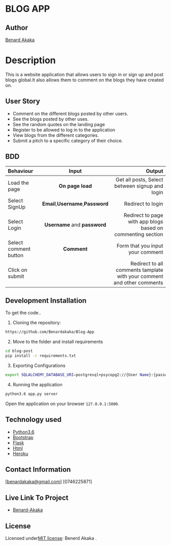 # BLOG APP

## Author

[Benard Akaka](https://github.com/Benardakaka)

# Description

This is a website application that allows users to sign in or sign up and post blogs global.It also allows them to comment on the blogs they have created on.

## User Story

- Comment on the different blogs posted by other users.
- See the blogs posted by other uses.
- See the random quotes on the landing page
- Register to be allowed to log in to the application
- View blogs from the different categories.
- Submit a pitch to a specific category of their choice.

## BDD

| Behaviour             |                Input                |                                                                       Output |
| :-------------------- | :---------------------------------: | ---------------------------------------------------------------------------: |
| Load the page         |          **On page load**           |                               Get all posts, Select between signup and login |
| Select SignUp         | **Email**,**Username**,**Password** |                                                            Redirect to login |
| Select Login          |    **Username** and **password**    | Redirect to page with app blogs based on  commenting section |
| Select comment button |             **Comment**             |                                             Form that you input your comment |
| Click on submit       |                                     |       Redirect to all comments tamplate with your comment and other comments |

## Development Installation

To get the code..

1. Cloning the repository:

```bash
https://github.com/Benardakaka/Blog-App
```

2. Move to the folder and install requirements

```bash
cd blog-post
pip install -r requirements.txt
```

3. Exporting Configurations

```bash
export SQLALCHEMY_DATABASE_URI=postgresql+psycopg2://{User Name}:{password}@localhost/{database name}
```

4. Running the application

```bash
python3.6 app.py server
```

Open the application on your browser `127.0.0.1:5000`.

## Technology used

- [Python3.6](https://www.python.org/)
- [Bootstrap](https://getbootstrap.com/docs/4.3/getting-started/introduction/)
- [Flask](http://flask.pocoo.org/)
- [Html](https://www.w3schools.com/html/default.asp)
- [Heroku](https://heroku.com)

## Contact Information

[benardakaka@gmail.com]
[0746225871]

## Live Link To Project
* [Benard-Akaka](https://github.com/Benardakaka?tab=repositories)
## License
 
 Licensed under[MIT license](LICENSE.md): Benerd Akaka .